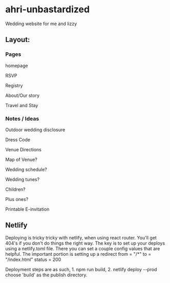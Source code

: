 # ahri-unbastardized
Wedding website for me and lizzy

## Layout:

### Pages

homepage

RSVP

Registry

About/Our story

Travel and Stay

### Notes / Ideas

Outdoor wedding disclosure

Dress Code

Venue Directions

Map of Venue?

Wedding schedule?

Wedding tunes?

Children?

Plus ones?

Printable E-invitation

## Netlify

Deploying is tricky tricky with netlify, when using react router. You'll get 404's if you don't do things the right way. The key is to set up your deploys using a netlify.toml file. There you can set a couple config values that are helpful. The important portion is setting up a redirect
from = "/*"
to = "/index.html"
status = 200

Deployment steps are as such, 1. npm run build, 2. netlify deploy --prod choose 'build' as the publish directory.
